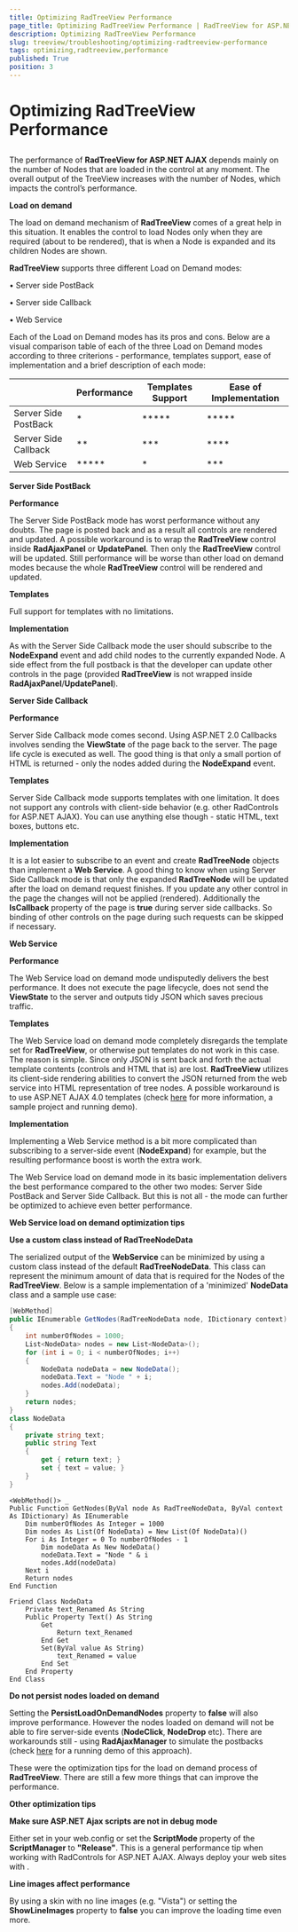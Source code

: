 ```yaml
---
title: Optimizing RadTreeView Performance
page_title: Optimizing RadTreeView Performance | RadTreeView for ASP.NET AJAX Documentation
description: Optimizing RadTreeView Performance
slug: treeview/troubleshooting/optimizing-radtreeview-performance
tags: optimizing,radtreeview,performance
published: True
position: 3
---
```


# Optimizing RadTreeView Performance



## 

The performance of **RadTreeView for ASP.NET AJAX** depends mainly on the number of Nodes that are loaded in the control at any moment. The overall output of the TreeView increases with the number of Nodes, which impacts the control’s performance.

**Load on demand**

The load on demand mechanism of **RadTreeView** comes of a great help in this situation. It enables the control to load Nodes only when they are required (about to be rendered), that is when a Node is expanded and its children Nodes are shown.

**RadTreeView** supports three different Load on Demand modes:

• Server side PostBack

• Server side Callback

• Web Service

Each of the Load on Demand modes has its pros and cons. Below are a visual comparison table of each of the three Load on Demand modes according to three criterions - performance, templates support, ease of implementation and a brief description of each mode:


|  | Performance | Templates Support | Ease of Implementation |
| ------ | ------ | ------ | ------ |
|Server Side PostBack| * | ***** | ***** |
|Server Side Callback| ** | *** | **** |
|Web Service| ***** | * | *** |



**Server Side PostBack**

**Performance**

The Server Side PostBack mode has worst performance without any doubts. The page is posted back and as a result all controls are rendered and updated. A possible workaround is to wrap the **RadTreeView** control inside **RadAjaxPanel** or **UpdatePanel**. Then only the **RadTreeView** control will be updated. Still performance will be worse than other load on demand modes because the whole **RadTreeView** control will be rendered and updated.

**Templates**

Full support for templates with no limitations.

**Implementation**

As with the Server Side Callback mode the user should subscribe to the **NodeExpand** event and add child nodes to the currently expanded Node. A side effect from the full postback is that the developer can update other controls in the page (provided **RadTreeView** is not wrapped inside **RadAjaxPanel**/**UpdatePanel**).

**Server Side Callback**

**Performance**

Server Side Callback mode comes second. Using ASP.NET 2.0 Callbacks involves sending the **ViewState** of the page back to the server. The page life cycle is executed as well. The good thing is that only a small portion of HTML is returned - only the nodes added during the **NodeExpand** event.

**Templates**

Server Side Callback mode supports templates with one limitation. It does not support any controls with client-side behavior (e.g. other RadControls for ASP.NET AJAX). You can use anything else though - static HTML, text boxes, buttons etc.

**Implementation**

It is a lot easier to subscribe to an event and create **RadTreeNode** objects than implement a **Web Service**. A good thing to know when using Server Side Callback mode is that only the expanded **RadTreeNode** will be updated after the load on demand request finishes. If you update any other control in the page the changes will not be applied (rendered). Additionally the **IsCallback** property of the page is **true** during server side callbacks. So binding of other controls on the page during such requests can be skipped if necessary.

**Web Service**

**Performance**

The Web Service load on demand mode undisputedly delivers the best performance. It does not execute the page lifecycle, does not send the **ViewState** to the server and outputs tidy JSON which saves precious traffic.

**Templates**

The Web Service load on demand mode completely disregards the template set for **RadTreeView**, or otherwise put templates do not work in this case. The reason is simple. Since only JSON is sent back and forth the actual template contents (controls and HTML that is) are lost. **RadTreeView** utilizes its client-side rendering abilities to convert the JSON returned from the web service into HTML representation of tree nodes. A possible workaround is to use ASP.NET AJAX 4.0 templates (check [here](https://blogs.telerik.com/AtanasKorchev/Posts/08-07-23/RadControls_and_ASP_NET_Ajax_4_0_Preview.aspx?ReturnURL=/AtanasKorchev/Posts.aspx) for more information, a sample project and running demo).

**Implementation**

Implementing a Web Service method is a bit more complicated than subscribing to a server-side event (**NodeExpand**) for example, but the resulting performance boost is worth the extra work.


The Web Service load on demand mode in its basic implementation delivers the best performance compared to the other two modes: Server Side PostBack and Server Side Callback. But this is not all - the mode can further be optimized to achieve even better performance.

**Web Service load on demand optimization tips**

**Use a custom class instead of RadTreeNodeData**

The serialized output of the **WebService** can be minimized by using a custom class instead of the default **RadTreeNodeData**. This class can represent the minimum amount of data that is required for the Nodes of the **RadTreeView**. Below is a sample implementation of a 'minimized' **NodeData** class and a sample use case:



````C#
[WebMethod]
public IEnumerable GetNodes(RadTreeNodeData node, IDictionary context)
{
    int numberOfNodes = 1000;
    List<NodeData> nodes = new List<NodeData>();
    for (int i = 0; i < numberOfNodes; i++)
    {
        NodeData nodeData = new NodeData();
        nodeData.Text = "Node " + i;
        nodes.Add(nodeData);
    }
    return nodes;
}
class NodeData
{
    private string text;
    public string Text
    {
        get { return text; }
        set { text = value; }
    }
} 	
````
````VB.NET
<WebMethod()> _
Public Function GetNodes(ByVal node As RadTreeNodeData, ByVal context As IDictionary) As IEnumerable
    Dim numberOfNodes As Integer = 1000
    Dim nodes As List(Of NodeData) = New List(Of NodeData)()
    For i As Integer = 0 To numberOfNodes - 1
        Dim nodeData As New NodeData()
        nodeData.Text = "Node " & i
        nodes.Add(nodeData)
    Next i
    Return nodes
End Function

Friend Class NodeData
    Private text_Renamed As String
    Public Property Text() As String
        Get
            Return text_Renamed
        End Get
        Set(ByVal value As String)
            text_Renamed = value
        End Set
    End Property
End Class
````


**Do not persist nodes loaded on demand**

Setting the **PersistLoadOnDemandNodes** property to **false** will also improve performance. However the nodes loaded on demand will not be able to fire server-side events (**NodeClick**, **NodeDrop** etc). There are workarounds still - using **RadAjaxManager** to simulate the postbacks (check [here](https://demos.telerik.com/aspnet/prometheus/TreeView/Examples/Programming/Performance/DefaultCS.aspx) for a running demo of this approach).



These were the optimization tips for the load on demand process of **RadTreeView**. There are still a few more things that can improve the performance.

**Other optimization tips**

**Make sure ASP.NET Ajax scripts are not in debug mode**

Either set **<compilation debug="false">** in your web.config or set the **ScriptMode** property of the **ScriptManager** to **"Release"**. This is a general performance tip when working with RadControls for ASP.NET AJAX. Always deploy your web sites with **<compilation debug="false">**.

**Line images affect performance**

By using a skin with no line images (e.g. "Vista") or setting the **ShowLineImages** property to **false** you can improve the loading time even more.
